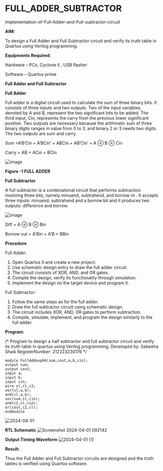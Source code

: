 # FULL_ADDER_SUBTRACTOR

Implementation-of-Full-Adder-and-Full-subtractor-circuit

**AIM:**

To design a Full Adder and Full Subtractor circuit and verify its truth table in Quartus using Verilog programming.

**Equipments Required:**

Hardware – PCs, Cyclone II , USB flasher

Software – Quartus prime

**Full Adder and Full Subtractor**

**Full Adder**

Full adder is a digital circuit used to calculate the sum of three binary bits. It consists of three inputs and two outputs. Two of the input variables, denoted by A and B, represent the two significant bits to be added. The third input, Cin, represents the carry from the previous lower significant position. Two outputs are necessary because the arithmetic sum of three binary digits ranges in value from 0 to 3, and binary 2 or 3 needs two digits. The two outputs are sum and carry.

Sum =A’B’Cin + A’BCin’ + ABCin + AB’Cin’ = A ⊕ B ⊕ Cin 

Carry = AB + ACin + BCin

![image](https://github.com/naavaneetha/FULL_ADDER_SUBTRACTOR/assets/154305477/0f30ba51-5ffb-4198-845f-18e054f675e7)

**Figure -1 FULL ADDER**

**Full Subtractor**

A full subtractor is a combinational circuit that performs subtraction involving three bits, namely minuend, subtrahend, and borrow-in . It accepts three inputs: minuend, subtrahend and a borrow bit and it produces two outputs: difference and borrow.

![image](https://github.com/naavaneetha/FULL_ADDER_SUBTRACTOR/assets/154305477/02b24f51-ab51-4304-9ad6-7b81ffc1ead5)

Diff = A ⊕ B ⊕ Bin 

Borrow out = A'Bin + A'B + BBin


**Procedure**

Full Adder:

1. Open Quartus II and create a new project.
2. Use schematic design entry to draw the full adder circuit.
3. The circuit consists of XOR, AND, and OR gates.
4. Compile the design, verify its functionality through simulation.
5. Implement the design on the target device and program it.

Full Subtractor:

1. Follow the same steps as for the full adder.
2. Draw the full subtractor circuit using schematic design.
3. The circuit includes XOR, AND, OR gates to perform subtraction.
4. Compile, simulate, implement, and program the design similarly to the full adder.

**Program:**

/* Program to design a half subtractor and full subtractor circuit and verify its truth table in quartus using Verilog programming.
Developed by: Sabeeha Shaik
RegisterNumber: 212223230176 */
```
module FullAddexp04(sum,cout,a,b,cin);
output sum;
output cout;
input a;
input b;
input cin;
wire sl,cl,c2;
xor(sl,a,b);
and(cl,a,b);
xor(sum,sl,cin);
and(c2,sl,cin);
or(cout,c2,cl);
endmodule
```
![2024-04-01](https://github.com/Sabeeha23/FULL_ADDER_SUBTRACTOR/assets/150231876/2fff45a0-8a96-4df9-bdf4-fe188acbf249)



**RTL Schematic**
![Screenshot 2024-04-01 092142](https://github.com/Sabeeha23/FULL_ADDER_SUBTRACTOR/assets/150231876/ae18e0e6-3e9d-4511-8061-95bb6e6ba5e8)


**Output Timing Waveform**
![2024-04-01 (1)](https://github.com/Sabeeha23/FULL_ADDER_SUBTRACTOR/assets/150231876/27702ae9-7ec7-4d49-a18a-e5591e7b2b6c)


**Result:**

Thus the Full Adder and Full Subtractor circuits are designed and the truth tables is verified using Quartus software.



